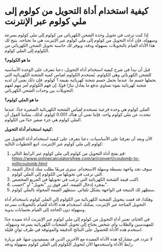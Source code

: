 كيفية استخدام أداة التحويل من كولوم إلى ملي كولوم عبر الإنترنت
==============================================================

إذا كنت ترغب في تحويل وحدة الشحن الكهربائي من كولوم إلى ملي كولوم بسرعة وسهولة، فإن أداة التحويل من كولوم إلى ملي كولوم عبر الإنترنت هي ما تحتاجه. يتيح لك هذا الأداة القيام بالتحويلات بسهولة ودقة، ويوفر لك حاسبة تحويل الشحن الكهربائي من الكولوم إلى الملي كولوم.

**ما هو الكولوم؟**

قبل أن نبدأ في شرح كيفية استخدام أداة التحويل، دعنا نتعرف على الوحدة الأساسية للشحن الكهربائي وهي الكولوم. يُستخدم الكولوم لقياس كمية الشحنة الكهربائية التي يحملها جسم ما. عندما يحمل جسم شحنة كهربائية بقيمة 1 كولوم، فإن ذلك يعني أن لديه شحنة كهربائية بقوة تساوي تدفع ما يعادل تيارًا قويًا. إن فهم الكولوم أمر مهم لفهم التحويلات بين وحدات الشحن الكهربائي.

**ما هو الملي كولوم؟**

الملي كولوم هي وحدة فرعية تستخدم لقياس الشحنة الكهربائية الصغيرة جدًا. عندما نتحدث عن ملي كولوم واحد، فإننا نعني أن هناك 0.001 كولوم. لذلك، يمكننا القول أن الملي كولوم هي جزء صغير جدًا من الكولوم.

**كيفية استخدام أداة التحويل:**

الآن وبعد أن تعرفنا على الأساسيات، دعنا نتعرف على كيفية استخدام أداة التحويل من كولوم إلى ملي كولوم عبر الإنترنت. اتبع الخطوات التالية:

1. قم بفتح أداة التحويل من كولوم إلى ملي كولوم عبر الرابط التالي: <https://www.onlinecalculatorsfree.com/ar/convert/coulomb-to-millicoulomb.html>
2. سوف تجد واجهة بسيطة وسهلة الاستخدام. سترى مربعًا يطلب منك إدخال القيمة التي ترغب في تحويلها من الكولوم إلى الملي كولوم.
3. اكتب قيمة الشحنة الكهربائية التي ترغب في تحويلها في المربع المخصص.
4. بمجرد إدخال القيمة، انقر فوق زر "تحويل" أو "احسب".
5. ستظهر لك النتيجة في الواجهة بشكل تلقائي. ستظهر القيمة المحولة بالملي كولوم.

وهكذا، قد قمت بتحويل الشحنة الكهربائية من الكولوم إلى الملي كولوم باستخدام أداة التحويل المتاحة عبر الإنترنت. يمكنك استخدام هذه الأداة للقيام بالتحويلات بسرعة وسهولة دون الحاجة إلى القيام بحسابات يدوية.

في الختام، تعتبر أداة التحويل من كولوم إلى ملي كولوم عبر الإنترنت أداة مفيدة جدًا للمهندسين والطلاب وأي شخص يحتاج إلى تحويل الشحنات الكهربائية بسرعة وسهولة. استخدم هذه الأداة للحصول على النتائج الدقيقة والموثوقة في ظرف ثوانٍ قليلة.

لا تتردد في مشاركة هذه الأداة المفيدة مع الآخرين الذين قد يستفيدون منها. قم بزيارة رابط الأداة واستخدمها الآن لتحويل الكولوم إلى الملي كولوم بسهولة ودقة.